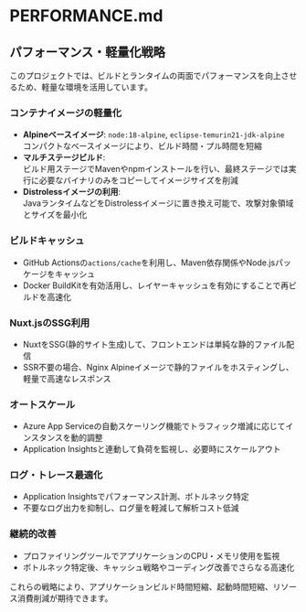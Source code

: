 # PERFORMANCE.md

## パフォーマンス・軽量化戦略

このプロジェクトでは、ビルドとランタイムの両面でパフォーマンスを向上させるため、軽量な環境を活用しています。

### コンテナイメージの軽量化

- **Alpineベースイメージ**: `node:18-alpine`, `eclipse-temurin21-jdk-alpine`  
  コンパクトなベースイメージにより、ビルド時間・プル時間を短縮
- **マルチステージビルド**:  
  ビルド用ステージでMavenやnpmインストールを行い、最終ステージでは実行に必要なバイナリのみをコピーしてイメージサイズを削減
- **Distrolessイメージの利用**:  
  JavaランタイムなどをDistrolessイメージに置き換え可能で、攻撃対象領域とサイズを最小化

### ビルドキャッシュ

- GitHub Actionsの`actions/cache`を利用し、Maven依存関係やNode.jsパッケージをキャッシュ  
- Docker BuildKitを有効活用し、レイヤーキャッシュを有効にすることで再ビルドを高速化

### Nuxt.jsのSSG利用

- NuxtをSSG(静的サイト生成)して、フロントエンドは単純な静的ファイル配信  
- SSR不要の場合、Nginx Alpineイメージで静的ファイルをホスティングし、軽量で高速なレスポンス

### オートスケール

- Azure App Serviceの自動スケーリング機能でトラフィック増減に応じてインスタンスを動的調整  
- Application Insightsと連動して負荷を監視し、必要時にスケールアウト

### ログ・トレース最適化

- Application Insightsでパフォーマンス計測、ボトルネック特定  
- 不要なログ出力を抑制し、ログ量を軽減して解析コスト低減

### 継続的改善

- プロファイリングツールでアプリケーションのCPU・メモリ使用を監視  
- ボトルネック特定後、キャッシュ戦略やコーディング改善でさらなる高速化

これらの戦略により、アプリケーションビルド時間短縮、起動時間短縮、リソース消費削減が期待できます。
